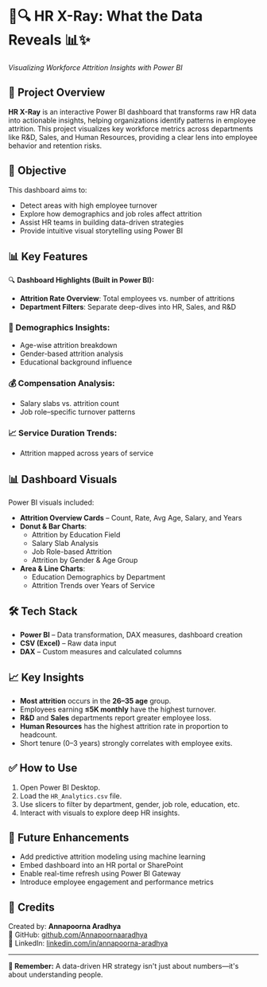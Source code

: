 # 💼🔍 HR X-Ray: What the Data Reveals 📊✨  
*Visualizing Workforce Attrition Insights with Power BI*

## 📌 Project Overview

**HR X-Ray** is an interactive Power BI dashboard that transforms raw HR data into actionable insights, helping organizations identify patterns in employee attrition. This project visualizes key workforce metrics across departments like R&D, Sales, and Human Resources, providing a clear lens into employee behavior and retention risks.

## 🧠 Objective

This dashboard aims to:
- Detect areas with high employee turnover
- Explore how demographics and job roles affect attrition
- Assist HR teams in building data-driven strategies
- Provide intuitive visual storytelling using Power BI

## 📊 Key Features

🔍 **Dashboard Highlights (Built in Power BI):**

- **Attrition Rate Overview**: Total employees vs. number of attritions  
- **Department Filters**: Separate deep-dives into HR, Sales, and R&D  

### 👥 Demographics Insights:
- Age-wise attrition breakdown  
- Gender-based attrition analysis  
- Educational background influence  

### 💰 Compensation Analysis:
- Salary slabs vs. attrition count  
- Job role–specific turnover patterns  

### 📈 Service Duration Trends:
- Attrition mapped across years of service  

## 📊 Dashboard Visuals

Power BI visuals included:
- **Attrition Overview Cards** – Count, Rate, Avg Age, Salary, and Years
- **Donut & Bar Charts**:
  - Attrition by Education Field
  - Salary Slab Analysis
  - Job Role-based Attrition
  - Attrition by Gender & Age Group
- **Area & Line Charts**:
  - Education Demographics by Department
  - Attrition Trends over Years of Service

## 🛠️ Tech Stack

- **Power BI** – Data transformation, DAX measures, dashboard creation
- **CSV (Excel)** – Raw data input
- **DAX** – Custom measures and calculated columns

## 📈 Key Insights

- **Most attrition** occurs in the **26–35 age** group.
- Employees earning **≤5K monthly** have the highest turnover.
- **R&D** and **Sales** departments report greater employee loss.
- **Human Resources** has the highest attrition rate in proportion to headcount.
- Short tenure (0–3 years) strongly correlates with employee exits.

## ✅ How to Use

1. Open Power BI Desktop.
2. Load the `HR_Analytics.csv` file.
3. Use slicers to filter by department, gender, job role, education, etc.
4. Interact with visuals to explore deep HR insights.

## 🚀 Future Enhancements

- Add predictive attrition modeling using machine learning
- Embed dashboard into an HR portal or SharePoint
- Enable real-time refresh using Power BI Gateway
- Introduce employee engagement and performance metrics

## 🙌 Credits

Created by: **Annapoorna Aradhya**  
🔗 GitHub: [github.com/Annapoornaaradhya](https://github.com/Annapoornaaradhya)  
🔗 LinkedIn: [linkedin.com/in/annapoorna-aradhya](https://www.linkedin.com/in/annapoorna-aradhya/)

---

**🧠 Remember:** A data-driven HR strategy isn't just about numbers—it's about understanding people.
